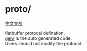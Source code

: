 # proto/
[中文文档](README.CN.md) <br>

flatbuffer protocal defination. <br>
[gen/](/gen/) is the auto generated code. <br>
Users should not modify the protocal.

